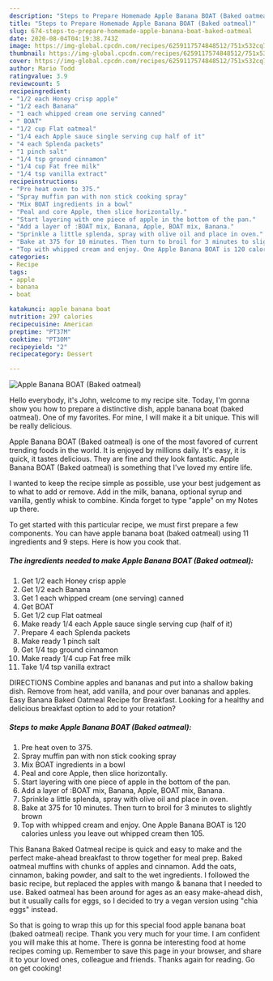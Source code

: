 ```yaml
---
description: "Steps to Prepare Homemade Apple Banana BOAT (Baked oatmeal)"
title: "Steps to Prepare Homemade Apple Banana BOAT (Baked oatmeal)"
slug: 674-steps-to-prepare-homemade-apple-banana-boat-baked-oatmeal
date: 2020-08-04T04:19:38.743Z
image: https://img-global.cpcdn.com/recipes/6259117574848512/751x532cq70/apple-banana-boat-baked-oatmeal-recipe-main-photo.jpg
thumbnail: https://img-global.cpcdn.com/recipes/6259117574848512/751x532cq70/apple-banana-boat-baked-oatmeal-recipe-main-photo.jpg
cover: https://img-global.cpcdn.com/recipes/6259117574848512/751x532cq70/apple-banana-boat-baked-oatmeal-recipe-main-photo.jpg
author: Mario Todd
ratingvalue: 3.9
reviewcount: 5
recipeingredient:
- "1/2 each Honey crisp apple"
- "1/2 each Banana"
- "1 each whipped cream one serving canned"
- " BOAT"
- "1/2 cup Flat oatmeal"
- "1/4 each Apple sauce single serving cup half of it"
- "4 each Splenda packets"
- "1 pinch salt"
- "1/4 tsp ground cinnamon"
- "1/4 cup Fat free milk"
- "1/4 tsp vanilla extract"
recipeinstructions:
- "Pre heat oven to 375."
- "Spray muffin pan with non stick cooking spray"
- "Mix BOAT ingredients in a bowl"
- "Peal and core Apple, then slice horizontally."
- "Start layering with one piece of apple in the bottom of the pan."
- "Add a layer of :BOAT mix, Banana, Apple, BOAT mix, Banana."
- "Sprinkle a little splenda, spray with olive oil and place in oven."
- "Bake at 375 for 10 minutes. Then turn to broil for 3 minutes to slightly brown"
- "Top with whipped cream and enjoy. One Apple Banana BOAT is 120 calories unless you leave out whipped cream then 105."
categories:
- Recipe
tags:
- apple
- banana
- boat

katakunci: apple banana boat 
nutrition: 297 calories
recipecuisine: American
preptime: "PT37M"
cooktime: "PT30M"
recipeyield: "2"
recipecategory: Dessert

---
```



![Apple Banana BOAT (Baked oatmeal)](https://img-global.cpcdn.com/recipes/6259117574848512/751x532cq70/apple-banana-boat-baked-oatmeal-recipe-main-photo.jpg)

Hello everybody, it's John, welcome to my recipe site. Today, I'm gonna show you how to prepare a distinctive dish, apple banana boat (baked oatmeal). One of my favorites. For mine, I will make it a bit unique. This will be really delicious.

Apple Banana BOAT (Baked oatmeal) is one of the most favored of current trending foods in the world. It is enjoyed by millions daily. It's easy, it is quick, it tastes delicious. They are fine and they look fantastic. Apple Banana BOAT (Baked oatmeal) is something that I've loved my entire life.

I wanted to keep the recipe simple as possible, use your best judgement as to what to add or remove. Add in the milk, banana, optional syrup and vanilla, gently whisk to combine. Kinda forget to type &#34;apple&#34; on my Notes up there.


To get started with this particular recipe, we must first prepare a few components. You can have apple banana boat (baked oatmeal) using 11 ingredients and 9 steps. Here is how you cook that.

##### The ingredients needed to make Apple Banana BOAT (Baked oatmeal):

1. Get 1/2 each Honey crisp apple
1. Get 1/2 each Banana
1. Get 1 each whipped cream (one serving) canned
1. Get  BOAT
1. Get 1/2 cup Flat oatmeal
1. Make ready 1/4 each Apple sauce single serving cup (half of it)
1. Prepare 4 each Splenda packets
1. Make ready 1 pinch salt
1. Get 1/4 tsp ground cinnamon
1. Make ready 1/4 cup Fat free milk
1. Take 1/4 tsp vanilla extract


DIRECTIONS Combine apples and bananas and put into a shallow baking dish. Remove from heat, add vanilla, and pour over bananas and apples. Easy Banana Baked Oatmeal Recipe for Breakfast. Looking for a healthy and delicious breakfast option to add to your rotation? 

##### Steps to make Apple Banana BOAT (Baked oatmeal):

1. Pre heat oven to 375.
1. Spray muffin pan with non stick cooking spray
1. Mix BOAT ingredients in a bowl
1. Peal and core Apple, then slice horizontally.
1. Start layering with one piece of apple in the bottom of the pan.
1. Add a layer of :BOAT mix, Banana, Apple, BOAT mix, Banana.
1. Sprinkle a little splenda, spray with olive oil and place in oven.
1. Bake at 375 for 10 minutes. Then turn to broil for 3 minutes to slightly brown
1. Top with whipped cream and enjoy. One Apple Banana BOAT is 120 calories unless you leave out whipped cream then 105.


This Banana Baked Oatmeal recipe is quick and easy to make and the perfect make-ahead breakfast to throw together for meal prep. Baked oatmeal muffins with chunks of apples and cinnamon. Add the oats, cinnamon, baking powder, and salt to the wet ingredients. I followed the basic recipe, but replaced the apples with mango &amp; banana that I needed to use. Baked oatmeal has been around for ages as an easy make-ahead dish, but it usually calls for eggs, so I decided to try a vegan version using &#34;chia eggs&#34; instead. 

So that is going to wrap this up for this special food apple banana boat (baked oatmeal) recipe. Thank you very much for your time. I am confident you will make this at home. There is gonna be interesting food at home recipes coming up. Remember to save this page in your browser, and share it to your loved ones, colleague and friends. Thanks again for reading. Go on get cooking!

